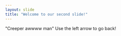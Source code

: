 ```yaml
---
layout: slide
title: "Welcome to our second slide!"
---
```

"Creeper awwww man"
Use the left arrow to go back!
